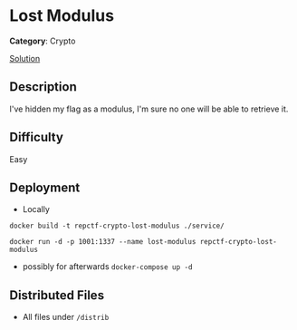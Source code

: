 # Lost Modulus

**Category**: Crypto

[Solution](solve/solve.py)

## Description

I've hidden my flag as a modulus, I'm sure no one will be able to retrieve it.

## Difficulty

Easy

## Deployment

- Locally

```
docker build -t repctf-crypto-lost-modulus ./service/

docker run -d -p 1001:1337 --name lost-modulus repctf-crypto-lost-modulus

```

- possibly for afterwards
  `docker-compose up -d`

## Distributed Files

- All files under `/distrib`
